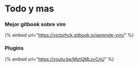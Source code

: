 # Todo y mas

### Mejor gitbook sobre vim

{% embed url="https://victorhck.gitbook.io/aprende-vim/" %}

### Plugins

{% embed url="https://youtu.be/MztQMLyyCnU" %}
